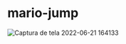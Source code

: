 # mario-jump

![Captura de tela 2022-06-21 164133](https://user-images.githubusercontent.com/96602170/174884609-3d0ff209-c2c3-44f4-aeb5-106183653bd9.png)
